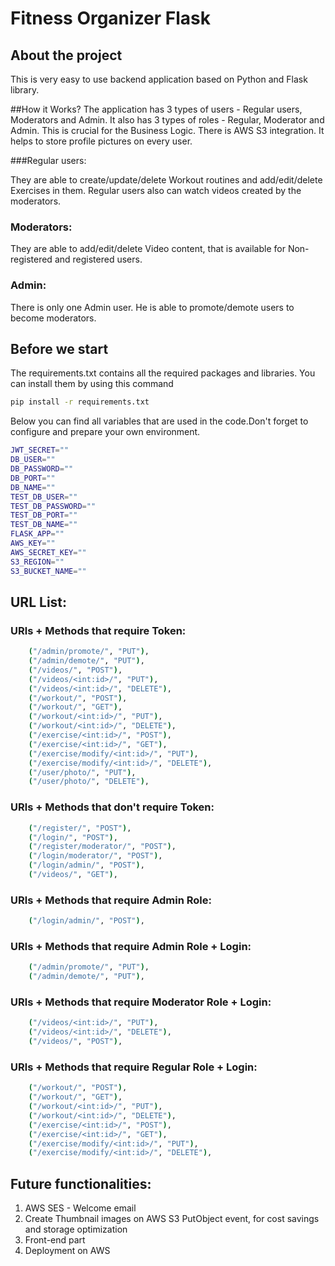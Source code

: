 # Fitness Organizer Flask

## About the project
This is very easy to use backend application based
on Python and Flask library.

##How it Works?
The application has 3 types of users - Regular users, Moderators and Admin.
It also has 3 types of roles - Regular, Moderator and Admin. This is crucial for the Business Logic.
There is AWS S3 integration. It helps to store profile pictures on every user.

###Regular users:

They are able to create/update/delete Workout routines and add/edit/delete Exercises in them.
Regular users also can watch videos created by the moderators.

### Moderators:
They are able to add/edit/delete Video content, that is available for Non-registered and registered users.

### Admin:
There is only one Admin user. He is able to promote/demote users to become moderators.

## Before we start
The requirements.txt contains all the required packages and libraries.
You can install them by using this command
```bash
pip install -r requirements.txt
```
Below you can find all variables that are used in the code.Don't forget to configure and prepare your own environment.
```bash
JWT_SECRET=""
DB_USER=""
DB_PASSWORD=""
DB_PORT=""
DB_NAME=""
TEST_DB_USER=""
TEST_DB_PASSWORD=""
TEST_DB_PORT=""
TEST_DB_NAME=""
FLASK_APP=""
AWS_KEY=""
AWS_SECRET_KEY=""
S3_REGION=""
S3_BUCKET_NAME=""
```

## URL List:
### URls + Methods that require Token:
```bash
    ("/admin/promote/", "PUT"),  
    ("/admin/demote/", "PUT"),
    ("/videos/", "POST"),
    ("/videos/<int:id>/", "PUT"),
    ("/videos/<int:id>/", "DELETE"),
    ("/workout/", "POST"),
    ("/workout/", "GET"),
    ("/workout/<int:id>/", "PUT"),
    ("/workout/<int:id>/", "DELETE"),
    ("/exercise/<int:id>/", "POST"),
    ("/exercise/<int:id>/", "GET"),
    ("/exercise/modify/<int:id>/", "PUT"),
    ("/exercise/modify/<int:id>/", "DELETE"),
    ("/user/photo/", "PUT"),
    ("/user/photo/", "DELETE"),
```

### URls + Methods that don't require Token:
```bash
    ("/register/", "POST"),
    ("/login/", "POST"),
    ("/register/moderator/", "POST"),
    ("/login/moderator/", "POST"),
    ("/login/admin/", "POST"),
    ("/videos/", "GET"),
```
### URls + Methods that require Admin Role:
```bash
    ("/login/admin/", "POST"),
```
### URls + Methods that require Admin Role + Login:
```bash
    ("/admin/promote/", "PUT"),  
    ("/admin/demote/", "PUT"),
```
### URls + Methods that require Moderator Role + Login:
```bash
    ("/videos/<int:id>/", "PUT"),
    ("/videos/<int:id>/", "DELETE"),
    ("/videos/", "POST"),
```

### URls + Methods that require Regular Role + Login:
```bash
    ("/workout/", "POST"),
    ("/workout/", "GET"),
    ("/workout/<int:id>/", "PUT"),
    ("/workout/<int:id>/", "DELETE"),
    ("/exercise/<int:id>/", "POST"),
    ("/exercise/<int:id>/", "GET"),
    ("/exercise/modify/<int:id>/", "PUT"),
    ("/exercise/modify/<int:id>/", "DELETE"),
```
## Future functionalities:

1. AWS SES - Welcome email
2. Create Thumbnail images on AWS S3 PutObject event, for cost savings and storage optimization
3. Front-end part
4. Deployment on AWS
